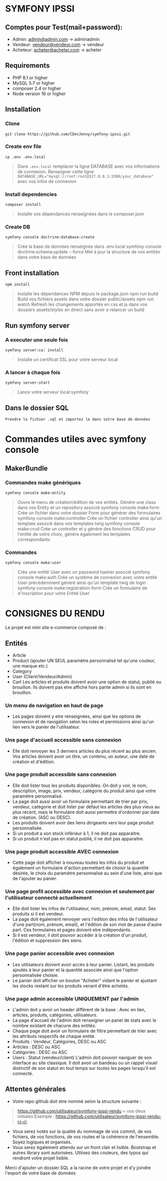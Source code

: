 # SYMFONY IPSSI

## Comptes pour Test(mail+password):
 - Admin: admin@admin.com -> adminadmin
 - Vendeur: vendeur@vendeur.com -> vendeur
 - Acheteur: acheter@acheter.com -> acheter

## Requirements

 - PHP 8.1 or higher
 - MySQL 5.7 or higher
 - composer 2.4 or higher
 - Node version 16 or higher

## Installation

### Clone

    git clone https://github.com/CDevJenny/symfony-ipssi.git

### Create env file

    cp .env .env.local
> Dans `.env.local` remplacer la ligne DATABASE avec vos informations de connexion.
> Renseigner cette ligne `DATABASE_URL="mysql://root:root@127.0.0.1:3306/your_database"` avec vos infos de connexion
### Install dependencies
    composer install
> Installe vos dépendances renseignées dans le composer.json

### Create DB
    symfony console doctrine:database:create
> Crée la base de données renseignée dans .env.local
    symfony console doctrine:schema:update --force
> Met à jour la structure de vos entités dans votre base de données
## Front installation
    npm install
> Installe les dépendances NPM depuis le package.json
    npm run build
> Build vos fichiers assets dans votre dossier public/assets 
    npm run watch
> Refresh les changements apportés en css et js dans vos dossiers assets/styles en direct sans avoir a relancer un build

## Run symfony server

### A executer une seule fois
    symfony server:ca: install
> Installe un certificat SSL pour votre serveur local
### A lancer à chaque fois 
    symfony server:start
> Lance votre serveur local symfony 
## Dans le dossier SQL 
    Prendre le fichier .sql et importez le dans votre base de données
# Commandes utiles avec symfony console

## MakerBundle 
### Commandes make génériques
    symfony console make:entity
> Ouvre le menu de création/édition de vos entités. Génére une class dans vos Entity et un repository associé
    symfony console make:form
> Crée un fichier dans votre dossier Form pour générer des formulaires
    symfony console make:controller
> Crée un fichier controller ainsi qu'un template associé dans vos templates twig
    symfony console make:crud
> Crée un controller et y génère des fonctions CRUD pour l'entité de votre choix, génère également les templates correspondants
### Commandes 
    symfony console make:user
> Crée une entité User avec un password hasher associé
    symfony console make:auth
> Crée un système de connexion avec votre entité User précédemment généré ainsi qu'un template twig de login
    symfony console make:registration-form
> Crée un formulaire de d'inscription pour votre Entité User

# CONSIGNES DU RENDU

Le projet est mini site e-commerce composé de :

## Entités 
- Article
- Product (ajouter UN SEUL paramètre personnalisé tel qu'une couleur, une marque etc.)
- Category
- User (Client/Vendeur/Admin)
- Cart
Les articles et produits doivent avoir une option de statut, publié ou brouillon. Ils doivent pas etre affiché hors partie admin si ils sont en brouillon. 

### Un menu de navigation en haut de page 
- Les pages doivent y etre renseignées, ainsi que les options de connexion et de navigation selon les roles et permissions ainsi qu'un lien vers le panier de l'utilisateur.

### Une page d'accueil accessible sans connexion 
- Elle doit renvoyer les 3 derniers articles du plus récent au plus ancien. Vos articles doivent avoir un titre, un contenu, un auteur, une date de création et d'édition.

### Une page produit accessible sans connexion
- Elle doit lister tous les produits disponibles. On doit y voir, le nom, description, image, prix, vendeur, catégorie du produit ainsi que votre paramètre personnalisé.
- La page doit aussi avoir un formulaire permettant de trier par prix, vendeur, catégorie et doit lister par défaut les articles des plus vieux au plus récent, mais le formulaire doit aussi permettre d'ordonner par date de création. (ASC ou DESC). 
- Les produits doivent avoir des liens dirigeants vers leur page produit personnalisée.
- Si un produit a son stock inférieur à 1, il ne doit pas apparaitre. 
- Si un produit n'est pas en statut publié, il ne doit pas apparaitre.

### Une page produit accessible AVEC connexion
- Cette page doit afficher à nouveau toutes les infos du produit et également un formulaire d'action permettant de choisir la quantité désirée, le choix du paramètre personnalisé au sein d'une liste, ainsi que de l'ajouter au panier.

### Une page profil accessible avec connexion et seulement par l'utilisateur connecté actuellement
- Elle doit lister les infos de l'utilisateur, nom, prénom, email, statut. Ses produits si il est vendeur. 
- La page doit également renvoyer vers l'edition des infos de l'utilisateur d'une part(nom, prénom, email), et l'édition de son mot de passe d'autre part. Ces formulaires et pages doivent etre indépendants. 
- Si il est vendeur, il doit pouvoir accéder à la création d'un produit, l'édition et suppression des siens. 

### Une page panier accessible avec connexion
- Les utilisateurs doivent avoir accès à leur panier. Listant, les produits ajoutés à leur panier et la quantité associée ainsi que l'option personnalisée choisie.
- Le panier doit afficher un bouton "Acheter" vidant le panier et ajustant les stocks restant sur les produits venant d'être achetés. 

### Une page admin accessible UNIQUEMENT par l'admin
- L'admin doit y avoir un header différent de la base : Avec en lien, articles, produits, catégories, utilisateurs. 
- La page d'accueil de l'admin doit renseigner un panel de stats avec le nombre existant de chacune des entités.
- Chaque page doit avoir un formulaire de filtre permettant de trier avec les attributs respectifs de chaque entité. 
- Produits : Vendeur, Catégories, DESC ou ASC
- Articles : DESC ou ASC
- Catégories : DESC ou ASC
- Users : Statut (vendeur/client) 
L'admin doit pouvoir naviguer de son interface au site classique. Il doit avoir un bandeau ou un rappel visuel distinctif de son statut en tout temps sur toutes les pages lorsqu'il est connecté. 

## Attentes générales
- Votre repo github doit etre nommé selon la structure suivante :
> https://github.com/utilisateur/symfony-ipssi-rendu + vos deux initiales
> Exemple : https://github.com/utilisateur/symfony-ipssi-rendu-cj-cj
- Vous serez notés sur la qualité du nommage de vos commit, de vos fichiers, de vos fonctions, de vos routes et la cohérence de l'ensemble. Soyez logiques et organisés.
- Vous serez également attendu sur un front clair et lisible. Bootstrap et autres library sont autorisées. Utilisez des couleurs, des typos qui rendront votre projet lisible. 

Merci d'ajouter un dossier SQL a la racine de votre projet et d'y joindre l'export de votre base de données